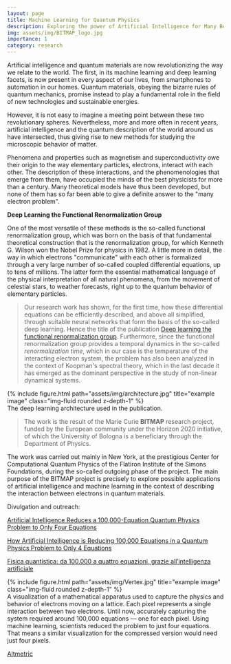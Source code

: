 ```yaml
---
layout: page
title: Machine Learning for Quantum Physics 
description: Exploring the power of Artificial Intelligence for Many Body Quantum Systems
img: assets/img/BITMAP_logo.jpg
importance: 1
category: research
---
```


Artificial intelligence and quantum materials are now revolutionizing
the way we relate to the world. The first, in its machine learning and
deep learning facets, is now present in every aspect of our lives, from
smartphones to automation in our homes. Quantum materials, obeying the
bizarre rules of quantum mechanics, promise instead to play a
fundamental role in the field of new technologies and sustainable
energies.

However, it is not easy to imagine a meeting point between these two
revolutionary spheres. Nevertheless, more and more often in recent
years, artificial intelligence and the quantum description of the world
around us have intersected, thus giving rise to new methods for studying
the microscopic behavior of matter.

Phenomena and properties such as magnetism and superconductivity owe
their origin to the way elementary particles, electrons, interact with
each other. The description of these interactions, and the
phenomenologies that emerge from them, have occupied the minds of the
best physicists for more than a century. Many theoretical models have
thus been developed, but none of them has so far been able to give a
definite answer to the "many electron problem".

**Deep Learning the Functional Renormalization Group**

One of the most versatile of these methods is the so-called functional
renormalization group, which was born on the basis of that fundamental
theoretical construction that is the renormalization group, for which
Kenneth G. Wilson won the Nobel Prize for physics in 1982. A little more
in detail, the way in which electrons "communicate" with each other is
formalized through a very large number of so-called coupled differential
equations, up to tens of millions. The latter form the essential
mathematical language of the physical interpretation of all natural
phenomena, from the movement of celestial stars, to weather forecasts,
right up to the quantum behavior of elementary particles.

> Our research work has shown, for the first time, how these differential
> equations can be efficiently described, and above all simplified,
> through suitable neural networks that form the basis of the so-called
> deep learning. Hence the title of the publication <a href='https://journals.aps.org/prl/abstract/10.1103/PhysRevLett.129.136402'>Deep learning the
> functional renormalization group</a>. Furthermore,
> since the functional renormalization group provides a temporal dynamics
> in the so-called *renormalization time*, which in our case is the
> temperature of the interacting electron system, the problem has also
> been analyzed in the context of Koopman's spectral theory, which in the
> last decade it has emerged as the dominant perspective in the study of
> non-linear dynamical systems.

<div class="row">
    <div class="col-sm mt-3 mt-md-0">
        {% include figure.html path="assets/img/architecture.jpg" title="example image" class="img-fluid rounded z-depth-1" %}
    </div>
</div>
<div class="caption">
    The deep learning architecture used in the publication.
</div>

> The work is the result of the Marie Curie **BITMAP** research project, funded by the European community under the Horizon 2020 initiative, of which the University of Bologna is a beneficiary through the Department of Physics.

The work was carried out mainly in New York, at the
prestigious Center for Computational Quantum Physics of the Flatiron
Institute of the Simons Foundations, during the so-called outgoing phase
of the project. The main purpose of the
BITMAP project is precisely to explore possible applications of
artificial intelligence and machine learning in the context of
describing the interaction between electrons in quantum materials.

Divulgation and outreach:

<a href='https://www.simonsfoundation.org/2022/09/26/artificial-intelligence-reduces-a-100000-equation-quantum-physics-problem-to-only-four-equations'>Artificial Intelligence Reduces a 100,000-Equation Quantum Physics Problem to Only Four Equations</a>

<a href='https://www.insidequantumtechnology.com/news-archive/how-artificial-intelligence-is-reducing-100000-equations-in-a-quantum-physics-problem-to-only-4-equations'>How Artificial Intelligence is Reducing 100,000 Equations in a Quantum Physics Problem to Only 4 Equations</a>

<a href='https://magazine.unibo.it/archivio/2022/10/10/fisica-quantistica-da-100-000-a-quattro-equazioni-grazie-all2019intelligenza-artificiale'>Fisica quantistica: da 100.000 a quattro equazioni, grazie all’intelligenza artificiale</a>

<div class="row">
    <div class="col-sm mt-3 mt-md-0">
        {% include figure.html path="assets/img/Vertex.jpg" title="example image" class="img-fluid rounded z-depth-1" %}
    </div>
</div>
<div class="caption">
    A visualization of a mathematical apparatus used to capture the physics and behavior of electrons moving on a lattice. Each pixel represents a single interaction between two electrons. Until now, accurately capturing the system required around 100,000 equations — one for each pixel. Using machine learning, scientists reduced the problem to just four equations. That means a similar visualization for the compressed version would need just four pixels.
</div>

<a href='https://aps.altmetric.com/details/136436512'>Altmetric</a>
